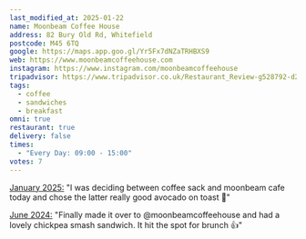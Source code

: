 ```yaml
---
last_modified_at: 2025-01-22
name: Moonbeam Coffee House
address: 82 Bury Old Rd, Whitefield
postcode: M45 6TQ
google: https://maps.app.goo.gl/Yr5Fx7dNZaTRHBXS9
web: https://www.moonbeamcoffeehouse.com
instagram: https://www.instagram.com/moonbeamcoffeehouse
tripadvisor: https://www.tripadvisor.co.uk/Restaurant_Review-g528792-d23850779-Reviews-Moonbeam_Coffee_House-Prestwich_Bury_Greater_Manchester_England.html
tags:
  - coffee
  - sandwiches
  - breakfast
omni: true
restaurant: true
delivery: false
times:
  - "Every Day: 09:00 - 15:00"
votes: 7
---
```


[January 2025:](https://www.facebook.com/photo/?fbid=1157528406380940&set=p.1157528406380940) "I was deciding between coffee sack and moonbeam cafe today and chose the latter really good avocado on toast 🥰"

[June 2024:](https://www.instagram.com/p/C8T7-SHtpWy/) "Finally made it over to @moonbeamcoffeehouse and had a lovely chickpea smash sandwich. It hit the spot for brunch 👍"
